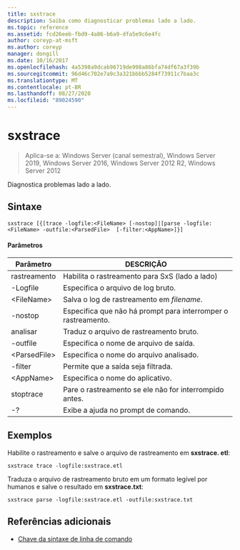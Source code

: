 ```yaml
---
title: sxstrace
description: Saiba como diagnosticar problemas lado a lado.
ms.topic: reference
ms.assetid: fcd26eeb-fbd9-4a86-b6a9-dfa5e9c6e4fc
author: coreyp-at-msft
ms.author: coreyp
manager: dongill
ms.date: 10/16/2017
ms.openlocfilehash: 4a5398a9dcab96719de998a86bfa74df67a3f39b
ms.sourcegitcommit: 96d46c702e7a9c3a321bbbb5284f73911c7baa3c
ms.translationtype: MT
ms.contentlocale: pt-BR
ms.lasthandoff: 08/27/2020
ms.locfileid: "89024590"
---
```

# <a name="sxstrace"></a>sxstrace

> Aplica-se a: Windows Server (canal semestral), Windows Server 2019, Windows Server 2016, Windows Server 2012 R2, Windows Server 2012

Diagnostica problemas lado a lado.

## <a name="syntax"></a>Sintaxe
```
sxstrace [{[trace -logfile:<FileName> [-nostop]|[parse -logfile:<FileName> -outfile:<ParsedFile>  [-filter:<AppName>]}]
```

#### <a name="parameters"></a>Parâmetros
|Parâmetro|DESCRIÇÃO|
|-------|--------|
|rastreamento|Habilita o rastreamento para SxS (lado a lado)|
|-Logfile|Especifica o arquivo de log bruto.|
|\<FileName>|Salva o log de rastreamento em *filename*.|
|-nostop|Especifica que não há prompt para interromper o rastreamento.|
|analisar|Traduz o arquivo de rastreamento bruto.|
|-outfile|Especifica o nome de arquivo de saída.|
|\<ParsedFile>|Especifica o nome do arquivo analisado.|
|-filter|Permite que a saída seja filtrada.|
|\<AppName>|Especifica o nome do aplicativo.|
|stoptrace|Pare o rastreamento se ele não for interrompido antes.|
|-?|Exibe a ajuda no prompt de comando.|

## <a name="examples"></a>Exemplos
Habilite o rastreamento e salve o arquivo de rastreamento em **sxstrace. etl**:
```
sxstrace trace -logfile:sxstrace.etl
```
Traduza o arquivo de rastreamento bruto em um formato legível por humanos e salve o resultado em **sxstrace.txt**:
```
sxstrace parse -logfile:sxstrace.etl -outfile:sxstrace.txt
```

## <a name="additional-references"></a>Referências adicionais
- [Chave da sintaxe de linha de comando](command-line-syntax-key.md)


